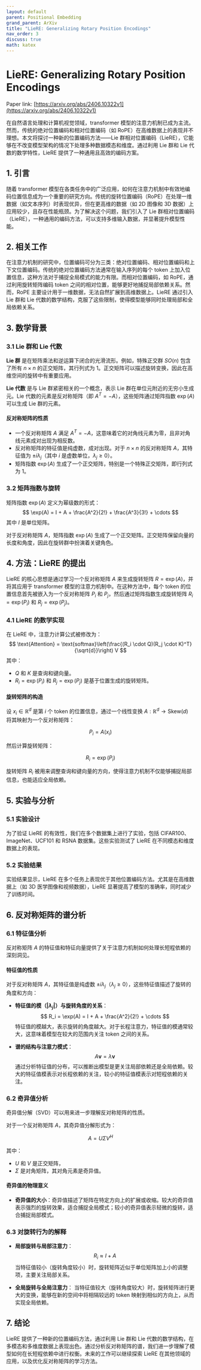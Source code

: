 ```yaml
---
layout: default
parent: Positional Embedding
grand_parent: ArXiv
title: "LieRE: Generalizing Rotary Position Encodings"
nav_order: 3
discuss: true
math: katex
---
```


# LieRE: Generalizing Rotary Position Encodings

Paper link: [https://arxiv.org/abs/2406.10322v1](https://arxiv.org/abs/2406.10322v1)

在自然语言处理和计算机视觉领域，transformer 模型的注意力机制已成为主流。然而，传统的绝对位置编码和相对位置编码（如 RoPE）在高维数据上的表现并不理想。本文将探讨一种新的位置编码方法——Lie 群相对位置编码（LieRE），它能够在不改变模型架构的情况下处理多种数据模态和维度。通过利用 Lie 群和 Lie 代数的数学特性，LieRE 提供了一种通用且高效的编码方案。

## 1. 引言

随着 transformer 模型在各类任务中的广泛应用，如何在注意力机制中有效地编码位置信息成为一个重要的研究方向。传统的旋转位置编码（RoPE）在处理一维数据（如文本序列）时表现优异，但在更高维的数据（如 2D 图像和 3D 数据）上应用较少，且存在性能瓶颈。为了解决这个问题，我们引入了 Lie 群相对位置编码（LieRE），一种通用的编码方法，可以支持多维输入数据，并显著提升模型性能。

## 2. 相关工作

在注意力机制的研究中，位置编码可分为三类：绝对位置编码、相对位置编码和上下文位置编码。传统的绝对位置编码方法通常在输入序列的每个 token 上加入位置信息，这种方法对于捕捉全局模式的能力有限。而相对位置编码，如 RoPE，通过利用旋转矩阵编码 token 之间的相对位置，能够更好地捕捉局部依赖关系。然而，RoPE 主要设计用于一维数据，无法自然扩展到高维数据上。LieRE 通过引入 Lie 群和 Lie 代数的数学结构，克服了这些限制，使得模型能够同时处理局部和全局依赖关系。

## 3. 数学背景

### 3.1 Lie 群和 Lie 代数

**Lie 群** 是在矩阵乘法和逆运算下闭合的光滑流形。例如，特殊正交群 $SO(n)$ 包含了所有 $n \times n$ 的正交矩阵，其行列式为 1。正交矩阵可以描述旋转变换，因此在高维空间的旋转中有重要应用。

**Lie 代数** 是与 Lie 群紧密相关的一个概念，表示 Lie 群在单位元附近的无穷小生成元。Lie 代数的元素是反对称矩阵（即 $A^T = -A$），这些矩阵通过矩阵指数 $\exp(A)$ 可以生成 Lie 群的元素。

#### 反对称矩阵的性质

- 一个反对称矩阵 $A$ 满足 $A^T = -A$，这意味着它的对角线元素为零，且非对角线元素成对出现为相反数。
- 反对称矩阵的特征值是纯虚数，成对出现。对于 $n \times n$ 的反对称矩阵 $A$，其特征值为 $\pm i\lambda_j$（其中 $i$ 是虚数单位，$\lambda_j \geq 0$）。
- 矩阵指数 $\exp(A)$ 生成了一个正交矩阵，特别是一个特殊正交矩阵，即行列式为 1。

### 3.2 矩阵指数与旋转

矩阵指数 $\exp(A)$ 定义为幂级数的形式：
$$
\exp(A) = I + A + \frac{A^2}{2!} + \frac{A^3}{3!} + \cdots
$$
其中 $I$ 是单位矩阵。

对于反对称矩阵 $A$，矩阵指数 $\exp(A)$ 生成了一个正交矩阵。正交矩阵保留向量的长度和角度，因此在旋转群中扮演着关键角色。

## 4. 方法：LieRE 的提出

LieRE 的核心思想是通过学习一个反对称矩阵 $A$ 来生成旋转矩阵 $R = \exp(A)$，并将其应用于 transformer 模型的注意力机制中。在这种方法中，每个 token 的位置信息首先被嵌入为一个反对称矩阵 $P_i$ 和 $P_j$，然后通过矩阵指数生成旋转矩阵 $R_i = \exp(P_i)$ 和 $R_j = \exp(P_j)$。

### 4.1 LieRE 的数学实现

在 LieRE 中，注意力计算公式被修改为：
$$
\text{Attention} = \text{softmax}\left(\frac{(R_i \cdot Q)(R_j \cdot K)^T}{\sqrt{d}}\right) V
$$
其中：
- $Q$ 和 $K$ 是查询和键向量。
- $R_i = \exp(P_i)$ 和 $R_j = \exp(P_j)$ 是基于位置生成的旋转矩阵。

#### 旋转矩阵的构造

设 $x_i \in \mathbb{R}^d$ 是第 $i$ 个 token 的位置信息，通过一个线性变换 $A: \mathbb{R}^d \to \text{Skew}(d)$ 将其映射为一个反对称矩阵：

$$
P_i = A(x_i)
$$

然后计算旋转矩阵：

$$
R_i = \exp(P_i)
$$

旋转矩阵 $R_i$ 被用来调整查询和键向量的方向，使得注意力机制不仅能够捕捉局部信息，也能适应全局依赖。

## 5. 实验与分析

### 5.1 实验设计

为了验证 LieRE 的有效性，我们在多个数据集上进行了实验，包括 CIFAR100、ImageNet、UCF101 和 RSNA 数据集。这些实验测试了 LieRE 在不同模态和维度数据上的表现。

### 5.2 实验结果

实验结果显示，LieRE 在多个任务上表现优于其他位置编码方法。尤其是在高维数据上（如 3D 医学图像和视频数据），LieRE 显著提高了模型的准确率，同时减少了训练时间。

## 6. 反对称矩阵的谱分析

### 6.1 特征值分析

反对称矩阵 $A$ 的特征值和特征向量提供了关于注意力机制如何处理长短程依赖的深刻洞见。

#### 特征值的性质

对于反对称矩阵 $A$，其特征值是纯虚数 $\pm i\lambda_j$（$\lambda_j \geq 0$），这些特征值描述了旋转的角度和方向：

- **特征值的模（$|\lambda_j|$）与旋转角度的关系**：
 $$ 
  R_i = \exp(A) = I + A + \frac{A^2}{2!} + \cdots
 $$ 
  特征值的模越大，表示旋转的角度越大。对于长程注意力，特征值的模通常较大，这意味着模型在较大的范围内关注 token 之间的关系。

- **谱的结构与注意力模式**：
 $$ 
  A \mathbf{v} = \lambda \mathbf{v}
 $$ 
  通过分析特征值的分布，可以推断出模型是更关注局部依赖还是全局依赖。较大的特征值模表示对长程依赖的关注，较小的特征值模表示对短程依赖的关注。

### 6.2 奇异值分析

奇异值分解（SVD）可以用来进一步理解反对称矩阵的性质。

对于一个反对称矩阵 $A$，其奇异值分解形式为：

$$
A = U \Sigma V^H
$$

其中：
- $U$ 和 $V$ 是正交矩阵，
- $\Sigma$ 是对角矩阵，其对角元素是奇异值。

#### 奇异值的物理意义

- **奇异值的大小**：奇异值描述了矩阵在特定方向上的扩展或收缩。较大的奇异值表示强烈的旋转效果，适合捕捉全局模式；较小的奇异值表示轻微的旋转，适合捕捉局部模式。

### 6.3 对旋转行为的解释

- **局部旋转与局部注意力**：
 $$ 
  R_i \approx I + A
 $$ 
  当特征值较小（旋转角度较小）时，旋转矩阵近似于单位矩阵加上小的调整项，主要关注局部关系。

- **全局旋转与全局注意力**：
  当特征值较大（旋转角度较大）时，旋转矩阵进行更大的变换，能够在新的空间中将相隔较远的 token 映射到相似的方向上，从而实现全局依赖。

## 7. 结论

LieRE 提供了一种新的位置编码方法，通过利用 Lie 群和 Lie 代数的数学结构，在多模态和多维度数据上表现出色。通过分析反对称矩阵的谱，我们进一步理解了模型如何在长短程依赖中进行权衡。未来的工作可以继续探索 LieRE 在其他领域的应用，以及优化反对称矩阵的学习方法。